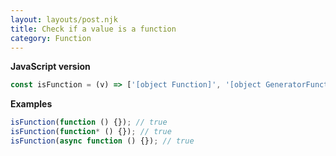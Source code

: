```yaml
---
layout: layouts/post.njk
title: Check if a value is a function
category: Function
---
```


**JavaScript version**

```js
const isFunction = (v) => ['[object Function]', '[object GeneratorFunction]', '[object AsyncFunction]', '[object Promise]'].includes(Object.prototype.toString.call(v));
```

**Examples**

```js
isFunction(function () {}); // true
isFunction(function* () {}); // true
isFunction(async function () {}); // true
```
